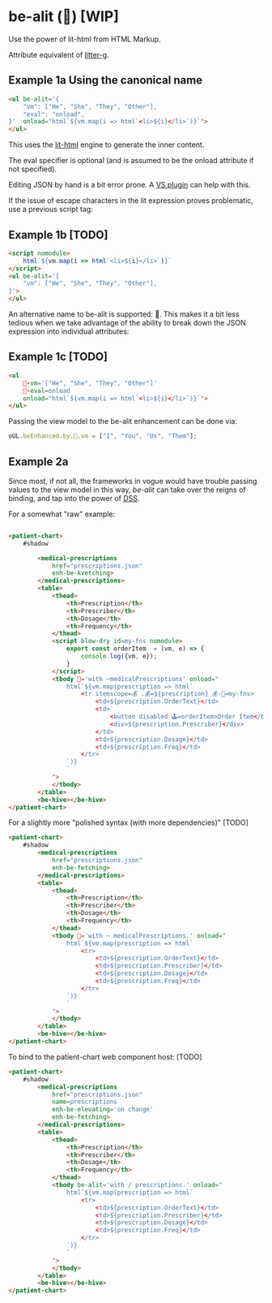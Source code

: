 # be-alit (🎇) [WIP]

Use the power of lit-html from HTML Markup.

Attribute equivalent of [litter-g](https://github.com/bahrus/litter-g).

## Example 1a Using the canonical name

```html
<ul be-alit='{
    "vm": ["He", "She", "They", "Other"],
    "eval": "onload",
}'  onload="html`${vm.map(i => html`<li>${i}</li>`)}`">
</ul>
```

This uses the [lit-html](https://www.npmjs.com/package/lit-html) engine to generate the inner content.

The eval specifier is optional (and is assumed to be the onload attribute if not specified).

Editing JSON by hand is a bit error prone.  A [VS plugin](https://marketplace.visualstudio.com/items?itemName=andersonbruceb.json-in-html) can help with this.

If the issue of escape characters in the lit expression proves problematic, use a previous script tag:

## Example 1b [TODO]

```html
<script nomodule>
    html`${vm.map(i => html`<li>${i}</li>`)}`
</script>
<ul be-alit='{
    "vm": ["He", "She", "They", "Other"],
}'>
</ul>
```

An alternative name to be-alit is supported:  🎇.  This makes it a bit less tedious when we take advantage of the ability to break down the JSON expression into individual attributes: 

## Example 1c [TODO]

```html
<ul 
    🎇-vm='["He", "She", "They", "Other"]' 
    🎇-eval=onload  
    onload="html`${vm.map(i => html`<li>${i}</li>`)}`">
</ul>
```

Passing the view model to the be-alit enhancement can be done via:

```JavaScript
oUL.beEnhanced.by.🎇.vm = ["I", "You", "Us", "Them"];
```

## Example 2a

Since most, if not all, the frameworks in vogue would have trouble passing values to the view model in this way,  *be-alit* can take over the reigns of binding, and tap into the power of [DSS](https://github.com/bahrus/trans-render/wiki/VIII.--Directed-Scoped-Specifiers-(DSS)).

For a somewhat "raw" example:

```html

<patient-chart>
    #shadow

        <medical-prescriptions 
            href="prescriptions.json" 
            enh-be-kvetching>
        </medical-prescriptions>
        <table>
            <thead>
                <th>Prescription</th>
                <th>Prescriber</th>
                <th>Dosage</th>
                <th>Frequency</th>
            </thead>
            <script blow-dry id=my-fns nomodule>
                export const orderItem  = (vm, e) => {
                    console.log({vm, e});
                }
            </script>
            <tbody 🎇='with ~medicalPrescriptions' onload="
                html`${vm.map(prescription => html`
                    <tr itemscope=💰 .💰=${prescription} 💰-📜=my-fns>
                        <td>${prescription.OrderText}</td>
                        <td>
                            <button disabled 🕹️=orderItem>Order Item</button>
                            <div>${prescription.Prescriber}</div>
                        </td>
                        <td>${prescription.Dosage}</td>
                        <td>${prescription.Freq}</td>
                    </tr>
                `)}
                `
            ">
            </tbody>
        </table>
        <be-hive></be-hive>
</patient-chart>
```


For a slightly more "polished syntax (with more dependencies)" [TODO]


```html
<patient-chart>
    #shadow
        <medical-prescriptions 
            href="prescriptions.json" 
            enh-be-fetching>
        </medical-prescriptions>
        <table>
            <thead>
                <th>Prescription</th>
                <th>Prescriber</th>
                <th>Dosage</th>
                <th>Frequency</th>
            </thead>
            <tbody 🎇='with ~ medicalPrescriptions.' onload="
                html`${vm.map(prescription => html`
                    <tr>
                        <td>${prescription.OrderText}</td>
                        <td>${prescription.Prescriber}</td>
                        <td>${prescription.Dosage}</td>
                        <td>${prescription.Freq}</td>
                    </tr>
                `)}
                `
            ">
            </tbody>
        </table>
        <be-hive></be-hive>
</patient-chart>
```

To bind to the patient-chart web component host: [TODO]

```html
<patient-chart>
    #shadow
        <medical-prescriptions 
            href="prescriptions.json"
            name=prescriptions
            enh-be-elevating='on change' 
            enh-be-fetching>
        </medical-prescriptions>
        <table>
            <thead>
                <th>Prescription</th>
                <th>Prescriber</th>
                <th>Dosage</th>
                <th>Frequency</th>
            </thead>
            <tbody be-alit='with / prescriptions.' onload="
                html`${vm.map(prescription => html`
                    <tr>
                        <td>${prescription.OrderText}</td>
                        <td>${prescription.Prescriber}</td>
                        <td>${prescription.Dosage}</td>
                        <td>${prescription.Freq}</td>
                    </tr>
                `)}
                `
            ">
            </tbody>
        </table>
        <be-hive></be-hive>
</patient-chart>
```
